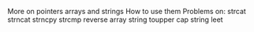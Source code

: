 More on pointers arrays and strings
How to use them
Problems on:
strcat
strncat
strncpy
strcmp
reverse array
string toupper
cap string
leet
